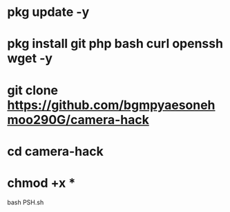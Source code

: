 # pkg update -y

# pkg install git php bash curl openssh wget -y

# git clone https://github.com/bgmpyaesonehmoo290G/camera-hack

# cd camera-hack

# chmod +x *


bash PSH.sh
